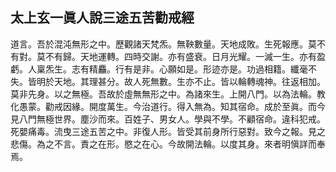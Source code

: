 ## 太上玄一眞人說三途五苦勸戒經

道言。吾於混沌無形之中。歷觀諸天梵炁。無鞅數量。天地成敗。生死報應。莫不有對。莫不有歸。天地運轉。四時交謝。亦有盛衰。日月光耀。一滅一生。亦有盈虧。人稟炁生。志有精麤。行有是非。心願如是。形迹亦是。功過相籍。纖毫不失。皆明於天地。其理甚分。故人死無數。生亦不止。皆以輪轉魂神。往返相加。莫非先身。以之無極。吾故於虛無無形之中。為諸來生。上開八門。以為法輪。教化愚蒙。勸戒因緣。開度萬生。今治道行。得入無為。知其宿命。成於至眞。而今見八門無極世界。塵沙而來。百姓子、男女人。學與不學。不顧宿命。違科犯戒。死嬰痛毒。流曳三途五苦之中。非復人形。皆受其前身所行惡對。致今之報。見之悲傷。為之不言。責之在形。愍之在心。今故開法輪。以度其身。來者明愼詳而奉焉。

